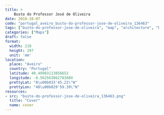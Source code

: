 ```yaml
---
title: > 
    Busto do Professor José de Oliveira
date: 2018-10-07
code: "portugal_aveiro_busto-do-professor-jose-de-oliveira_136463"
tags: ["busto-do-professor-jose-de-oliveira", "map", "architecture", "buildings", "Aveiro", "Portugal"]
categories: ["Maps"]
draft: false
format:
  width: 210
  height: 297
  unit: 'mm'
location:
  place: "Aveiro"
  country: "Portugal"
  latitude: 40.49983113856652
  longitude: -8.562563862783884
  prettyLat: "8\u00b033'45.22\"W"
  prettyLon: "40\u00b029'59.39\"N"
resources:
- src: "busto-do-professor-jose-de-oliveira_136463.png"
  title: "Cover"
  name: cover
---
```

